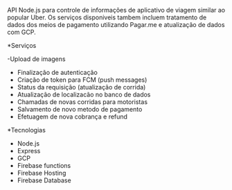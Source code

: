 API Node.js para controle de informações de aplicativo de viagem similar ao popular Uber. Os serviços disponiveis tambem incluem tratamento de dados dos meios de pagamento utilizando Pagar.me e atualização de dados com GCP.

*Serviços

-Upload de imagens
- Finalização de autenticação
- Criação de token para FCM (push messages)
- Status da requisição (atualização de corrida)
- Atualização de localizacão no banco de dados
- Chamadas de novas corridas para motoristas
- Salvamento de novo metodo de pagamento
- Efetuagem de nova cobrança e refund

*Tecnologias

- Node.js
- Express
- GCP
- Firebase functions
- Firebase Hosting
- Firebase Database
